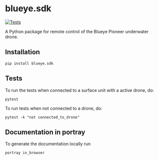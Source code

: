 # blueye.sdk
[![Tests](https://github.com/BluEye-Robotics/blueye.sdk/workflows/Tests/badge.svg)](https://github.com/BluEye-Robotics/blueye.sdk/actions)

A Python package for remote control of the Blueye Pioneer underwater drone.

## Installation
```shell
pip install blueye.sdk
```

## Tests
To run the tests when connected to a surface unit with a active drone, do:

```shell
pytest
```

To run tests when not connected to a drone, do:

``` shell
pytest -k "not connected_to_drone"
```

## Documentation in portray
To generate the documentation locally run

``` shell
portray in_browser
```
